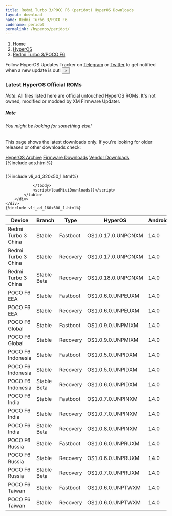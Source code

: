 ```yaml
---
title: Redmi Turbo 3/POCO F6 (peridot) HyperOS Downloads
layout: download
name: Redmi Turbo 3/POCO F6
codename: peridot
permalink: /hyperos/peridot/
---
```

<nav aria-label="breadcrumb">
    <ol class="breadcrumb">
        <li class="breadcrumb-item"><a href="/">Home</a></li>
        <li class="breadcrumb-item"><a href="/hyperos/">HyperOS</a></li>
        <li class="breadcrumb-item active" aria-current="page"><a href="/hyperos/peridot/">Redmi Turbo 3/POCO F6</a></li>
    </ol>
</nav>
<div class="alert alert-primary alert-dismissible fade show" role="alert">
    Follow HyperOS Updates Tracker on <a href="https://t.me/MIUIUpdatesTracker" class="alert-link">Telegram</a>
     or <a href="https://twitter.com/MiFwUpdater" class="alert-link">Twitter</a> to get notified when a new update is out!
    <button type="button" class="close" data-dismiss="alert" aria-label="Close">
        <span aria-hidden="true">&times;</span>
    </button>
</div>

### Latest HyperOS Official ROMs
*Note*: All files listed here are official untouched HyperOS ROMs. It's not owned, modified or modded by XM Firmware Updater.
<div class="card">
  <div class="card-body">
    <h5 class="card-title">Note</h5>
    <h6 class="card-subtitle mb-2 text-muted">You might be looking for something else!</h6>
    <p class="card-text">This page shows the latest downloads only.
     If you're looking for older releases or other downloads check:</p>
    <a href="/archive/hyperos/peridot/" class="card-link">HyperOS Archive</a>
    <a href="/firmware/peridot/" class="card-link">Firmware Downloads</a>
    <a href="/vendor/peridot/" class="card-link">Vendor Downloads</a>
  </div>
</div>
{%include ads.html%}
<div class="row justify-content-center">
    <div class="col-10">
        <div class="table-responsive-md" style="margin-top: 25px;">
            {%include vli_ad_320x50_1.html%}
            <table id="miui" class="display dt-responsive nowrap compact table table-striped table-hover table-sm">
                <thead class="thead-dark">
                    <tr>
                        <th data-ref="device">Device</th>
                        <th data-ref="branch">Branch</th>
                        <th data-ref="type">Type</th>
                        <th data-ref="miui">HyperOS</th>
                        <th data-ref="android">Android</th>
                        <th data-ref="size">Size</th>
                        <th data-ref="size">Date</th>
                        <th data-ref="link">Link</th>
                    </tr>
                </thead>
                <tbody>
                <tr><td>Redmi Turbo 3 China</td><td>Stable</td><td>Fastboot</td><td>OS1.0.17.0.UNPCNXM</td><td>14.0</td><td>8.3 GB</td><td>2024-10-24</td><td><a href="/hyperos/peridot/stable/OS1.0.17.0.UNPCNXM/">Download</a></td></tr>
<tr><td>Redmi Turbo 3 China</td><td>Stable</td><td>Recovery</td><td>OS1.0.17.0.UNPCNXM</td><td>14.0</td><td>6.4 GB</td><td>2024-10-30</td><td><a href="/hyperos/peridot/stable/OS1.0.17.0.UNPCNXM/">Download</a></td></tr>
<tr><td>Redmi Turbo 3 China</td><td>Stable Beta</td><td>Recovery</td><td>OS1.0.18.0.UNPCNXM</td><td>14.0</td><td>6.4 GB</td><td>2024-11-22</td><td><a href="/hyperos/peridot/stable beta/OS1.0.18.0.UNPCNXM/">Download</a></td></tr>
<tr><td>POCO F6 EEA</td><td>Stable</td><td>Fastboot</td><td>OS1.0.6.0.UNPEUXM</td><td>14.0</td><td>8.1 GB</td><td>2024-10-21</td><td><a href="/hyperos/peridot/stable/OS1.0.6.0.UNPEUXM/">Download</a></td></tr>
<tr><td>POCO F6 EEA</td><td>Stable</td><td>Recovery</td><td>OS1.0.6.0.UNPEUXM</td><td>14.0</td><td>5.6 GB</td><td>2024-10-28</td><td><a href="/hyperos/peridot/stable/OS1.0.6.0.UNPEUXM/">Download</a></td></tr>
<tr><td>POCO F6 Global</td><td>Stable</td><td>Fastboot</td><td>OS1.0.9.0.UNPMIXM</td><td>14.0</td><td>8.6 GB</td><td>2024-10-14</td><td><a href="/hyperos/peridot/stable/OS1.0.9.0.UNPMIXM/">Download</a></td></tr>
<tr><td>POCO F6 Global</td><td>Stable</td><td>Recovery</td><td>OS1.0.9.0.UNPMIXM</td><td>14.0</td><td>5.6 GB</td><td>2024-10-23</td><td><a href="/hyperos/peridot/stable/OS1.0.9.0.UNPMIXM/">Download</a></td></tr>
<tr><td>POCO F6 Indonesia</td><td>Stable</td><td>Fastboot</td><td>OS1.0.5.0.UNPIDXM</td><td>14.0</td><td>7.9 GB</td><td>2024-10-21</td><td><a href="/hyperos/peridot/stable/OS1.0.5.0.UNPIDXM/">Download</a></td></tr>
<tr><td>POCO F6 Indonesia</td><td>Stable</td><td>Recovery</td><td>OS1.0.5.0.UNPIDXM</td><td>14.0</td><td>5.6 GB</td><td>2024-10-28</td><td><a href="/hyperos/peridot/stable/OS1.0.5.0.UNPIDXM/">Download</a></td></tr>
<tr><td>POCO F6 Indonesia</td><td>Stable Beta</td><td>Recovery</td><td>OS1.0.6.0.UNPIDXM</td><td>14.0</td><td>5.6 GB</td><td>2024-11-27</td><td><a href="/hyperos/peridot/stable beta/OS1.0.6.0.UNPIDXM/">Download</a></td></tr>
<tr><td>POCO F6 India</td><td>Stable</td><td>Fastboot</td><td>OS1.0.7.0.UNPINXM</td><td>14.0</td><td>7.2 GB</td><td>2024-10-21</td><td><a href="/hyperos/peridot/stable/OS1.0.7.0.UNPINXM/">Download</a></td></tr>
<tr><td>POCO F6 India</td><td>Stable</td><td>Recovery</td><td>OS1.0.7.0.UNPINXM</td><td>14.0</td><td>5.5 GB</td><td>2024-10-31</td><td><a href="/hyperos/peridot/stable/OS1.0.7.0.UNPINXM/">Download</a></td></tr>
<tr><td>POCO F6 India</td><td>Stable Beta</td><td>Recovery</td><td>OS1.0.8.0.UNPINXM</td><td>14.0</td><td>5.5 GB</td><td>2024-11-22</td><td><a href="/hyperos/peridot/stable beta/OS1.0.8.0.UNPINXM/">Download</a></td></tr>
<tr><td>POCO F6 Russia</td><td>Stable</td><td>Fastboot</td><td>OS1.0.6.0.UNPRUXM</td><td>14.0</td><td>8.4 GB</td><td>2024-10-21</td><td><a href="/hyperos/peridot/stable/OS1.0.6.0.UNPRUXM/">Download</a></td></tr>
<tr><td>POCO F6 Russia</td><td>Stable</td><td>Recovery</td><td>OS1.0.6.0.UNPRUXM</td><td>14.0</td><td>5.5 GB</td><td>2024-10-28</td><td><a href="/hyperos/peridot/stable/OS1.0.6.0.UNPRUXM/">Download</a></td></tr>
<tr><td>POCO F6 Russia</td><td>Stable Beta</td><td>Recovery</td><td>OS1.0.7.0.UNPRUXM</td><td>14.0</td><td>5.5 GB</td><td>2024-11-27</td><td><a href="/hyperos/peridot/stable beta/OS1.0.7.0.UNPRUXM/">Download</a></td></tr>
<tr><td>POCO F6 Taiwan</td><td>Stable</td><td>Fastboot</td><td>OS1.0.6.0.UNPTWXM</td><td>14.0</td><td>7.3 GB</td><td>2024-10-21</td><td><a href="/hyperos/peridot/stable/OS1.0.6.0.UNPTWXM/">Download</a></td></tr>
<tr><td>POCO F6 Taiwan</td><td>Stable</td><td>Recovery</td><td>OS1.0.6.0.UNPTWXM</td><td>14.0</td><td>5.5 GB</td><td>2024-10-28</td><td><a href="/hyperos/peridot/stable/OS1.0.6.0.UNPTWXM/">Download</a></td></tr>

                </tbody>
                <script>loadMiuiDownloads()</script>
            </table>
        </div>
    </div>
    {%include vli_ad_160x600_1.html%}
</div>
